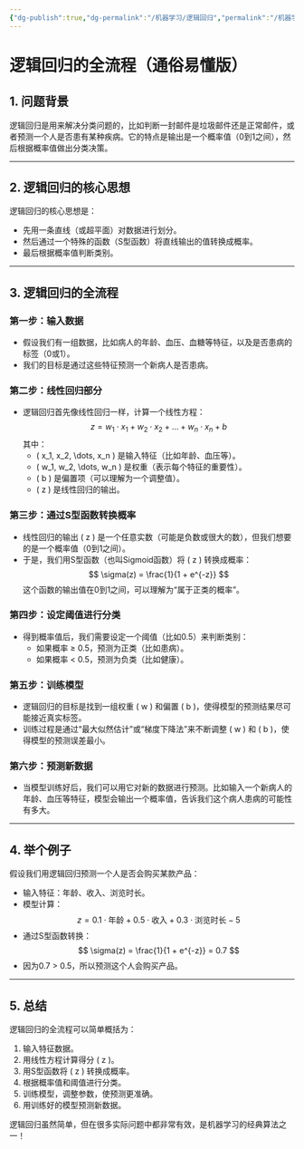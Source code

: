 ```yaml
---
{"dg-publish":true,"dg-permalink":"/机器学习/逻辑回归","permalink":"/机器学习/逻辑回归/","dgPassFrontmatter":true}
---
```




# 逻辑回归的全流程（通俗易懂版）

## 1. **问题背景**
逻辑回归是用来解决分类问题的，比如判断一封邮件是垃圾邮件还是正常邮件，或者预测一个人是否患有某种疾病。它的特点是输出是一个概率值（0到1之间），然后根据概率值做出分类决策。

---


## 2. **逻辑回归的核心思想**
逻辑回归的核心思想是：
- 先用一条直线（或超平面）对数据进行划分。
- 然后通过一个特殊的函数（S型函数）将直线输出的值转换成概率。
- 最后根据概率值判断类别。

---


## 3. **逻辑回归的全流程**

### **第一步：输入数据**
- 假设我们有一组数据，比如病人的年龄、血压、血糖等特征，以及是否患病的标签（0或1）。
- 我们的目标是通过这些特征预测一个新病人是否患病。


### **第二步：线性回归部分**
- 逻辑回归首先像线性回归一样，计算一个线性方程：
  $$
  z = w_1 \cdot x_1 + w_2 \cdot x_2 + \dots + w_n \cdot x_n + b
  $$
  其中：
  - \( x_1, x_2, \dots, x_n \) 是输入特征（比如年龄、血压等）。
  - \( w_1, w_2, \dots, w_n \) 是权重（表示每个特征的重要性）。
  - \( b \) 是偏置项（可以理解为一个调整值）。
  - \( z \) 是线性回归的输出。


### **第三步：通过S型函数转换概率**
- 线性回归的输出 \( z \) 是一个任意实数（可能是负数或很大的数），但我们想要的是一个概率值（0到1之间）。
- 于是，我们用S型函数（也叫Sigmoid函数）将 \( z \) 转换成概率：
  $$
  \sigma(z) = \frac{1}{1 + e^{-z}}
  $$
  这个函数的输出值在0到1之间，可以理解为“属于正类的概率”。


### **第四步：设定阈值进行分类**
- 得到概率值后，我们需要设定一个阈值（比如0.5）来判断类别：
  - 如果概率 ≥ 0.5，预测为正类（比如患病）。
  - 如果概率 < 0.5，预测为负类（比如健康）。


### **第五步：训练模型**
- 逻辑回归的目标是找到一组权重 \( w \) 和偏置 \( b \)，使得模型的预测结果尽可能接近真实标签。
- 训练过程是通过“最大似然估计”或“梯度下降法”来不断调整 \( w \) 和 \( b \)，使得模型的预测误差最小。


### **第六步：预测新数据**
- 当模型训练好后，我们可以用它对新的数据进行预测。比如输入一个新病人的年龄、血压等特征，模型会输出一个概率值，告诉我们这个病人患病的可能性有多大。

---


## 4. **举个例子**
假设我们用逻辑回归预测一个人是否会购买某款产品：
- 输入特征：年龄、收入、浏览时长。
- 模型计算：
  $$
  z = 0.1 \cdot \text{年龄} + 0.5 \cdot \text{收入} + 0.3 \cdot \text{浏览时长} - 5
  $$
- 通过S型函数转换：
  $$
  \sigma(z) = \frac{1}{1 + e^{-z}} = 0.7
  $$
- 因为0.7 > 0.5，所以预测这个人会购买产品。

---


## 5. **总结**
逻辑回归的全流程可以简单概括为：
1. 输入特征数据。
2. 用线性方程计算得分 \( z \)。
3. 用S型函数将 \( z \) 转换成概率。
4. 根据概率值和阈值进行分类。
5. 训练模型，调整参数，使预测更准确。
6. 用训练好的模型预测新数据。

逻辑回归虽然简单，但在很多实际问题中都非常有效，是机器学习的经典算法之一！
